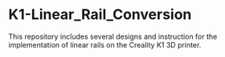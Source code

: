 # K1-Linear_Rail_Conversion
This repository includes several designs and instruction for the implementation of linear rails on the Creality K1 3D printer. 
